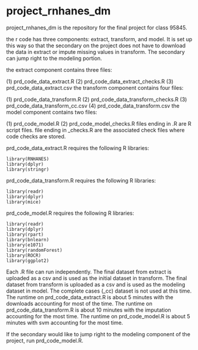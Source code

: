 # project_rnhanes_dm

project_rnhanes_dm is the repository for the final project for class 95845.

the r code has three components: extract, transform, and model. It is set up this way so that the secondary on the project does not have to download the data in extract or impute missing values in transform. The secondary can jump right to the modeling portion.

the extract component contains three files:

(1) prd_code_data_extract.R
(2) prd_code_data_extract_checks.R
(3) prd_code_data_extract.csv
the transform component contains four files:

(1) prd_code_data_transform.R
(2) prd_code_data_transform_checks.R
(3) prd_code_data_transform_cc.csv
(4) prd_code_data_transform.csv
the model component contains two files:

(1) prd_code_model.R
(2) prd_code_model_checks.R
files ending in .R are R script files. file ending in _checks.R are the associated check files where code checks are stored.

prd_code_data_extract.R requires the following R libraries:

	library(RNHANES)
	library(dplyr)
	library(stringr)
prd_code_data_transform.R requires the following R libraries:

	library(readr)
	library(dplyr)
	library(mice)
prd_code_model.R requires the following R libraries:

	library(readr)
	library(dplyr)
	library(rpart)
	library(bnlearn)
	library(e1071)
	library(randomForest)
	library(ROCR)
	library(ggplot2)
Each .R file can run independently. The final dataset from extract is uploaded as a csv and is used as the initial dataset in transform. The final dataset from transform is uploaded as a csv and is used as the modeling dataset in model. The complete cases (_cc) dataset is not used at this time. The runtime on prd_code_data_extract.R is about 5 minutes with the downloads accounting for most of the time. The runtime on prd_code_data_transform.R is about 10 minutes with the imputation accounting for the most time. The runtime on prd_code_model.R is about 5 minutes with svm accounting for the most time.

If the secondary would like to jump right to the modeling component of the project, run prd_code_model.R.
